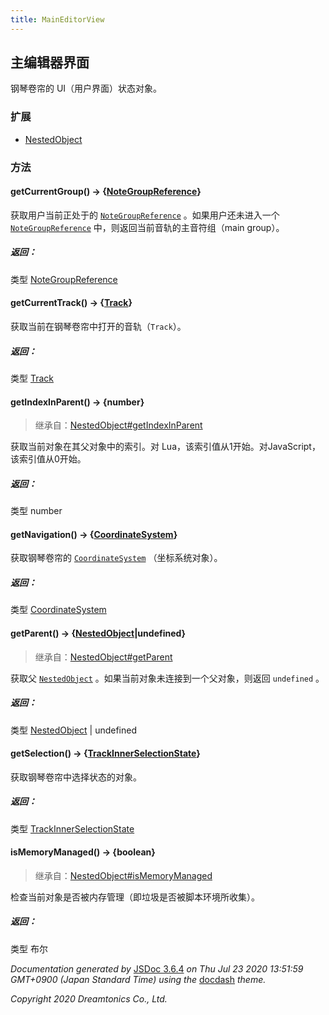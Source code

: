 ```yaml
---
title: MainEditorView
---
```


## 主编辑器界面

钢琴卷帘的 UI（用户界面）状态对象。

### 扩展

- [NestedObject](https://resource.dreamtonics.com/scripting/NestedObject.html)

### 方法

#### getCurrentGroup() → {[NoteGroupReference](https://resource.dreamtonics.com/scripting/NoteGroupReference.html)}

获取用户当前正处于的 [`NoteGroupReference`](https://resource.dreamtonics.com/scripting/NoteGroupReference.html) 。如果用户还未进入一个 [`NoteGroupReference`](https://resource.dreamtonics.com/scripting/NoteGroupReference.html) 中，则返回当前音轨的主音符组（main group）。

##### 返回：

类型	[NoteGroupReference](https://resource.dreamtonics.com/scripting/NoteGroupReference.html)

#### getCurrentTrack() → {[Track](https://resource.dreamtonics.com/scripting/Track.html)}

获取当前在钢琴卷帘中打开的音轨（`Track`）。

##### 返回：

类型	[Track](https://resource.dreamtonics.com/scripting/Track.html)

#### getIndexInParent() → {number}

> 继承自：[NestedObject#getIndexInParent](https://resource.dreamtonics.com/scripting/NestedObject.html#getIndexInParent)

获取当前对象在其父对象中的索引。对 Lua，该索引值从1开始。对JavaScript，该索引值从0开始。

##### 返回：

类型	number

#### getNavigation() → {[CoordinateSystem](https://resource.dreamtonics.com/scripting/CoordinateSystem.html)}

获取钢琴卷帘的 [`CoordinateSystem`](https://resource.dreamtonics.com/scripting/CoordinateSystem.html) （坐标系统对象）。

##### 返回：

类型	[CoordinateSystem](https://resource.dreamtonics.com/scripting/CoordinateSystem.html)

#### getParent() → {[NestedObject](https://resource.dreamtonics.com/scripting/NestedObject.html)|undefined}

> 继承自：[NestedObject#getParent](https://resource.dreamtonics.com/scripting/NestedObject.html#getParent)

获取父 [`NestedObject`](https://resource.dreamtonics.com/scripting/NestedObject.html) 。如果当前对象未连接到一个父对象，则返回 `undefined` 。

##### 返回：

类型	[NestedObject](https://resource.dreamtonics.com/scripting/NestedObject.html) | undefined

#### getSelection() → {[TrackInnerSelectionState](https://resource.dreamtonics.com/scripting/TrackInnerSelectionState.html)}

获取钢琴卷帘中选择状态的对象。

##### 返回：

类型	[TrackInnerSelectionState](https://resource.dreamtonics.com/scripting/TrackInnerSelectionState.html)

#### isMemoryManaged() → {boolean}

> 继承自：[NestedObject#isMemoryManaged](https://resource.dreamtonics.com/scripting/NestedObject.html#isMemoryManaged)

检查当前对象是否被内存管理（即垃圾是否被脚本环境所收集）。

##### 返回：

类型	布尔

*Documentation generated by* [JSDoc 3.6.4](https://github.com/jsdoc3/jsdoc) *on Thu Jul 23 2020 13:51:59 GMT+0900 (Japan Standard Time) using the* [docdash](https://github.com/clenemt/docdash) *theme.*

*Copyright 2020 Dreamtonics Co., Ltd.*